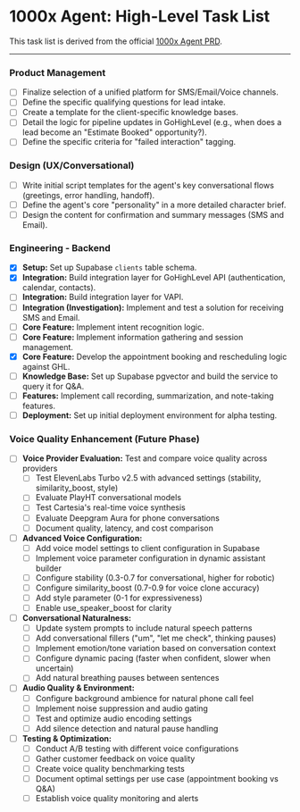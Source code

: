 # 1000x Agent: High-Level Task List

This task list is derived from the official [1000x Agent PRD](./1000x-Agent-PRD.md).

---

### **Product Management**

- [ ] Finalize selection of a unified platform for SMS/Email/Voice channels.
- [ ] Define the specific qualifying questions for lead intake.
- [ ] Create a template for the client-specific knowledge bases.
- [ ] Detail the logic for pipeline updates in GoHighLevel (e.g., when does a lead become an "Estimate Booked" opportunity?).
- [ ] Define the specific criteria for "failed interaction" tagging.

### **Design (UX/Conversational)**

- [ ] Write initial script templates for the agent's key conversational flows (greetings, error handling, handoff).
- [ ] Define the agent's core "personality" in a more detailed character brief.
- [ ] Design the content for confirmation and summary messages (SMS and Email).

### **Engineering - Backend**

- [x] **Setup:** Set up Supabase `clients` table schema.
- [x] **Integration:** Build integration layer for GoHighLevel API (authentication, calendar, contacts).
- [ ] **Integration:** Build integration layer for VAPI.
- [ ] **Integration (Investigation):** Implement and test a solution for receiving SMS and Email.
- [ ] **Core Feature:** Implement intent recognition logic.
- [ ] **Core Feature:** Implement information gathering and session management.
- [x] **Core Feature:** Develop the appointment booking and rescheduling logic against GHL.
- [ ] **Knowledge Base:** Set up Supabase pgvector and build the service to query it for Q&A.
- [ ] **Features:** Implement call recording, summarization, and note-taking features.
- [ ] **Deployment:** Set up initial deployment environment for alpha testing.

### **Voice Quality Enhancement (Future Phase)**

- [ ] **Voice Provider Evaluation:** Test and compare voice quality across providers
  - [ ] Test ElevenLabs Turbo v2.5 with advanced settings (stability, similarity_boost, style)
  - [ ] Evaluate PlayHT conversational models
  - [ ] Test Cartesia's real-time voice synthesis
  - [ ] Evaluate Deepgram Aura for phone conversations
  - [ ] Document quality, latency, and cost comparison

- [ ] **Advanced Voice Configuration:**
  - [ ] Add voice model settings to client configuration in Supabase
  - [ ] Implement voice parameter configuration in dynamic assistant builder
  - [ ] Configure stability (0.3-0.7 for conversational, higher for robotic)
  - [ ] Configure similarity_boost (0.7-0.9 for voice clone accuracy)
  - [ ] Add style parameter (0-1 for expressiveness)
  - [ ] Enable use_speaker_boost for clarity

- [ ] **Conversational Naturalness:**
  - [ ] Update system prompts to include natural speech patterns
  - [ ] Add conversational fillers ("um", "let me check", thinking pauses)
  - [ ] Implement emotion/tone variation based on conversation context
  - [ ] Configure dynamic pacing (faster when confident, slower when uncertain)
  - [ ] Add natural breathing pauses between sentences
  
- [ ] **Audio Quality & Environment:**
  - [ ] Configure background ambience for natural phone call feel
  - [ ] Implement noise suppression and audio gating
  - [ ] Test and optimize audio encoding settings
  - [ ] Add silence detection and natural pause handling
  
- [ ] **Testing & Optimization:**
  - [ ] Conduct A/B testing with different voice configurations
  - [ ] Gather customer feedback on voice quality
  - [ ] Create voice quality benchmarking tests
  - [ ] Document optimal settings per use case (appointment booking vs Q&A)
  - [ ] Establish voice quality monitoring and alerts
